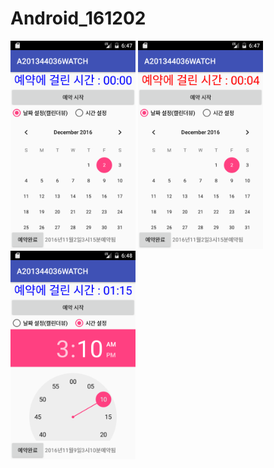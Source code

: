 # Android_161202
<img src='https://github.com/kingpyk/Android_161202/blob/master/app/pics/sc1.png?raw=true' width=200>
<img src='https://github.com/kingpyk/Android_161202/blob/master/app/pics/sc2.png?raw=true' width=200>
<img src='https://github.com/kingpyk/Android_161202/blob/master/app/pics/sc3.png?raw=true' width=200>
